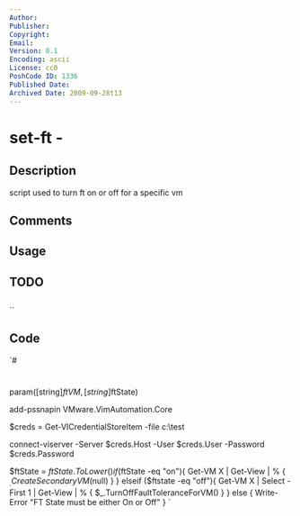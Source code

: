 ```yaml
---
Author: 
Publisher: 
Copyright: 
Email: 
Version: 0.1
Encoding: ascii
License: cc0
PoshCode ID: 1336
Published Date: 
Archived Date: 2009-09-28t13
---
```


# set-ft - 

## Description

script used to turn ft on or off for a specific vm

## Comments



## Usage



## TODO



## 

``

## Code

`#
 #
 param([string]$ftVM, [string]$ftState)
 
 add-pssnapin VMware.VimAutomation.Core
 
 $creds = Get-VICredentialStoreItem -file c:\test 
 
 connect-viserver -Server $creds.Host -User $creds.User -Password $creds.Password
 
 $ftState = $ftState.ToLower()
 if ($ftState -eq "on"){
 	Get-VM X | Get-View | % { $_.CreateSecondaryVM($null) }
 } elseif ($ftstate -eq "off"){
 	Get-VM X | Select -First 1 | Get-View | % { $_.TurnOffFaultToleranceForVM() }
 } else {
 	Write-Error "FT State must be either On or Off"
 }
`

